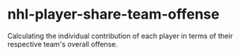 # nhl-player-share-team-offense
Calculating the individual contribution of each player in terms of their respective team's overall offense.
